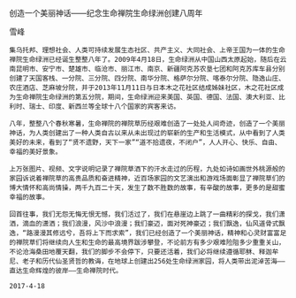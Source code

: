 创造一个美丽神话——纪念生命禅院生命绿洲创建八周年

雪峰


    集乌托邦、理想社会、人类可持续发展生态社区、共产主义、大同社会、上帝王国为一体的生命禅院生命绿洲已经诞生整整八年了。2009年4月18日，生命绿洲从中国山西太原起始，随后在云南昆明市、安宁市、楚雄市、临沧市、丽江市、南京、新疆阿克苏农垦七团和阿克苏库车县分别创建了天国客栈、一分院、三分院、四分院、南华分院、格萨尔分院、喀泰尔分院、隐逸山庄、农庄酒店、芝麻坡分院，并于2013年11月11日与日本木之花社区结成姊妹社区，木之花社区成为生命禅院生命绿洲的第五分院，期间，生命绿洲迎来美国、英国、德国、法国、澳大利亚、比利时、瑞士、印度、新西兰等全球十八个国家的宾客来访。

    八年，整整八个春秋寒暑，生命禅院的禅院草历经艰难创造了一处处人间奇迹，创造了一个美丽神话，为人类创建出了一种人类自古以来从未出现过的崭新的生产和生活模式，从中看到了人类美好的未来，看到了“贤不遗野，天下一家”“道不拾遗夜，不闭户”，人人开心、快乐、自由、幸福的美好景象。

    上万张图片、视频、文字说明记录了禅院草洒下的汗水走过的历程，九处如诗如画世外桃源般的家园诉说着禅院草的高贵品质和奋进精神，近百场家园的文艺演出和游戏场面彰显了禅院草们的博大情怀和高尚情操，两千九百二十天，发生了数不胜数的故事，有辛酸的故事，更多的是甜蜜幸福的故事。

    回首往事，我们无怨无悔无恨无憾，我们活过了，我们在悬崖边上跳了一曲精彩的探戈，我们潇洒，滴血的潇洒；我们浪漫，风沙中浪漫；我们豪迈，面对死神豪迈；我们飘逸，仙风道骨式飘逸，“路漫漫其修远兮，吾将上下而求索”，我们已经创造了一个美丽神话，精神和心灵财富富足的禅院草们将继续向人生和生命的最高境界跋涉攀登，不论前方有多少艰难险阻多少重重关山，不论沧海桑田地覆天翻，我们的脚步不会停下，只要还活着，我们必将继续遵循耶稣、释迦牟尼、老子和历代仙圣贤哲的教诲，在地球上创建出256处生命绿洲家园，将人类带出泥淖苦海——直达生命辉煌的彼岸——生命禅院时代。

    2017-4-18



